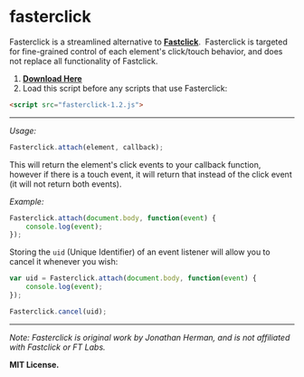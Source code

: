 # fasterclick
Fasterclick is a streamlined alternative to **[Fastclick](https://github.com/ftlabs/fastclick)**. &nbsp;Fasterclick is targeted for fine-grained control of each element's click/touch behavior, and does not replace all functionality of Fastclick.

1. **[Download Here](https://github.com/jdh11235/fasterclick/releases)**
2. Load this script before any scripts that use Fasterclick:
```html
<script src="fasterclick-1.2.js">
```

___

*Usage:*
```javascript
Fasterclick.attach(element, callback);
```

This will return the element's click events to your callback function, however if there is a touch event, it will return that instead of the click event (it will not return both events).

*Example:*
```javascript
Fasterclick.attach(document.body, function(event) {
	console.log(event);
});
```

Storing the ```uid``` (Unique Identifier) of an event listener will allow you to cancel it whenever you wish:
```javascript
var uid = Fasterclick.attach(document.body, function(event) {
	console.log(event);
});

Fasterclick.cancel(uid);
```


___

*Note: Fasterclick is original work by Jonathan Herman, and is not affiliated with Fastclick or FT Labs.*

**MIT License.**
